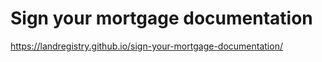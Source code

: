 # Sign your mortgage documentation
https://landregistry.github.io/sign-your-mortgage-documentation/
